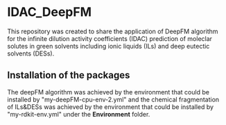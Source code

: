 # IDAC_DeepFM
This repository was created to share the application of DeepFM algorithm for the infinite dilution activity coefficients (IDAC) prediction of moleclar solutes in green solvents including ionic liquids (ILs) and deep eutectic solvents (DESs).

## Installation of the packages
The deepFM algorithm was achieved by the environment that could be installed by "my-deepFM-cpu-env-2.yml" and the chemical fragmentation of ILs&DESs was achieved by the environment that could be installed by "my-rdkit-env.yml" under the **Environment** folder.
